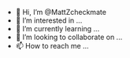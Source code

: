 - 👋 Hi, I’m @MattZcheckmate
- 👀 I’m interested in ...
- 🌱 I’m currently learning ...
- 💞️ I’m looking to collaborate on ...
- 📫 How to reach me ...

<!---
MattZcheckmate/MattZcheckmate is a ✨ special ✨ repository because its `README.md` (this file) appears on your GitHub profile.
You can click the Preview link to take a look at your changes.
--->
